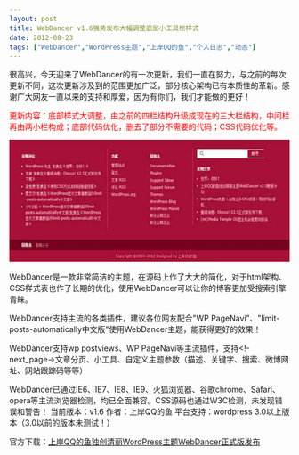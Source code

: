 ```yaml
---
layout: post
title: WebDancer v1.6强势发布大幅调整底部小工具栏样式		
date: 2012-08-23
tags: ["WebDancer","WordPress主题","上岸QQ的鱼","个人日志","动态"]
---
```


很高兴，今天迎来了WebDancer的有一次更新，我们一直在努力，与之前的每次更新不同，这次更新涉及到的范围更加广泛，部分核心架构已有本质性的革新。感谢广大网友一直以来的支持和厚爱，因为有你们，我们才能做的更好！

<span style="color: #ff0000;">更新内容：底部样式大调整，由之前的四栏结构升级成现在的三大栏结构，中间栏再由两小栏构成；底部代码优化，删去了部分不需要的代码；CSS代码优化等。

<a href="http://www.saqqdy.com/news/saqqdy-webdancer-v1-6-released-bottom-small-toolbar-style/attachment/webdancer-v1-6" rel="attachment wp-att-800"><img class="alignnone size-full wp-image-800" title="webdancer-v1.6" src="webdancer-v1.6.jpg" alt="" width="590" height="219" /></a>

WebDancer是一款非常简洁的主题，在源码上作了大大的简化，对于html架构、CSS样式表也作了长期的优化，使用WebDancer可以让你的博客更加受搜索引擎青睐。

WebDancer支持主流的各类插件，建议各位网友配合"WP PageNavi"、"limit-posts-automatically中文版"使用WebDancer主题，能获得更好的效果！

WebDancer支持wp postviews、WP PageNavi等主流插件，支持<!-next_page->文章分页、小工具、自定义主题参数（描述、关键字、搜索、微博网址、网站跟踪码等等）

WebDancer已通过IE6、IE7、IE8、IE9、火狐浏览器、谷歌chrome、Safari、opera等主流浏览器检测，均已全面兼容。CSS源码也通过W3C检测，未发现错误和警告！
当前版本：v1.6
作者：上岸QQ的鱼
平台支持：wordpress 3.0以上版本（3.0以前的版本未测试！）

官方下载：<a title="上岸QQ的鱼独创清丽WordPress主题WebDancer正式版发布" href="http://www.saqqdy.com/download/saqqdy-original-elegant-wordpress-theme-webdancer-download-the-official-release" target="_blank">上岸QQ的鱼独创清丽WordPress主题WebDancer正式版发布</a>		